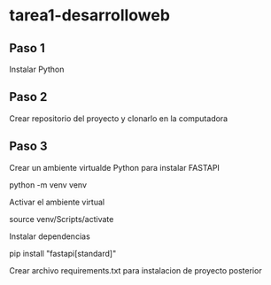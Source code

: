 # tarea1-desarrolloweb

## Paso 1
Instalar Python

## Paso 2
Crear repositorio del proyecto y clonarlo en la computadora

## Paso 3
Crear un ambiente virtualde Python para instalar FASTAPI

python -m venv venv

Activar el ambiente virtual

source venv/Scripts/activate

Instalar dependencias

pip install "fastapi[standard]"

Crear archivo requirements.txt para instalacion de proyecto posterior